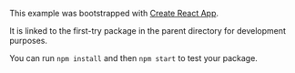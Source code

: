 This example was bootstrapped with [Create React App](https://github.com/facebook/create-react-app).

It is linked to the first-try package in the parent directory for development purposes.

You can run `npm install` and then `npm start` to test your package.
